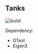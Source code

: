## Tanks 

![build](https://github.com/Porphyrion/SolidTanks/actions/workflows/build_project.yml/badge.svg)


Dependency: 

* GTest
* Eigen3  